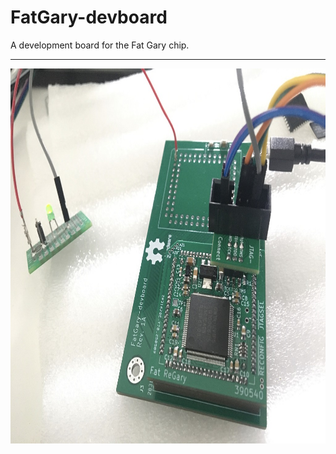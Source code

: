 # FatGary-devboard
A development board for the Fat Gary chip.

***

<a href="images/FatGary_devboard_pic1.jpg">
<img src="images/FatGary_devboard_pic1.jpg" width="800" height="600">
</a>

